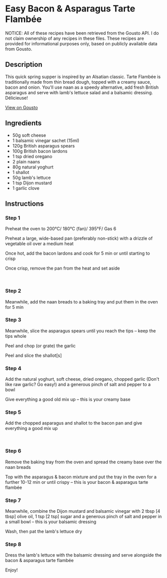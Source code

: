 # Easy Bacon & Asparagus Tarte Flambée

NOTICE: All of these recipes have been retrieved from the Gousto API. I do not claim ownership of any recipes in these files. These recipes are provided for informational purposes only, based on publicly available data from Gousto.

## Description

This quick spring supper is inspired by an Alsatian classic. Tarte Flambée is traditionally made from thin bread dough, topped with a creamy sauce, bacon and onion. You'll use naan as a speedy alternative, add fresh British asparagus and serve with lamb's lettuce salad and a balsamic dressing. Délicieuse!

[View on Gousto](https://www.gousto.co.uk/recipes/cookbook/easy-bacon-asparagus-tarte-flambee)

## Ingredients

- 50g soft cheese
- 1 balsamic vinegar sachet (15ml)
- 120g British asparagus spears
- 100g British bacon lardons
- 1 tsp dried oregano 
- 2 plain naans
- 80g natural yoghurt 
- 1 shallot
- 50g lamb's lettuce
- 1 tsp Dijon mustard
- 1 garlic clove

## Instructions


### Step 1

Preheat the oven to 200&deg;C/ 180&deg;C (fan)/ 395&deg;F/ Gas 6


Preheat a large, wide-based pan (preferably non-stick) with a drizzle of vegetable oil over a medium heat&nbsp;


Once hot, add the bacon lardons and cook for 5 min or until starting to crisp&nbsp;&nbsp;


Once crisp, remove the pan from the heat and set aside&nbsp;


&nbsp;


### Step 2

Meanwhile, add the naan breads to a baking tray and put them in the oven for 5 min


### Step 3

Meanwhile, slice the asparagus spears until you reach the tips &ndash; keep the tips whole


Peel and chop (or grate) the garlic


Peel and slice the shallot<span class="text-danger">[s]&nbsp;</span>


### Step 4

Add the natural yoghurt, soft cheese, dried&nbsp;oregano, chopped garlic&nbsp;(Don't like raw garlic? Go easy!) and a generous pinch of salt and pepper to a bowl&nbsp;


Give everything a good old mix up &ndash; this is your creamy base&nbsp;


### Step 5

Add the chopped asparagus and shallot to the bacon pan and give everything a good mix up


&nbsp;


### Step 6

Remove the baking tray from the oven and spread the&nbsp;creamy&nbsp;base over the naan breads


Top with the asparagus &amp; bacon mixture&nbsp;and put the tray in the oven for a further 10-12 min or until crispy &ndash; this is your&nbsp;bacon &amp; asparagus tarte flamb&eacute;e


### Step 7

Meanwhile, combine the Dijon mustard and balsamic vinegar&nbsp;with&nbsp;2 tbsp <span class="text-danger">[4 tbsp]</span> olive oil, 1 tsp <span class="text-danger">[2 tsp]</span> sugar and a generous pinch of salt and pepper in a small bowl &ndash; this is your balsamic dressing


Wash, then pat the lamb's lettuce dry

### Step 8

Dress the lamb's lettuce with the balsamic dressing and serve alongside the bacon &amp; asparagus tarte flamb&eacute;e


Enjoy!

